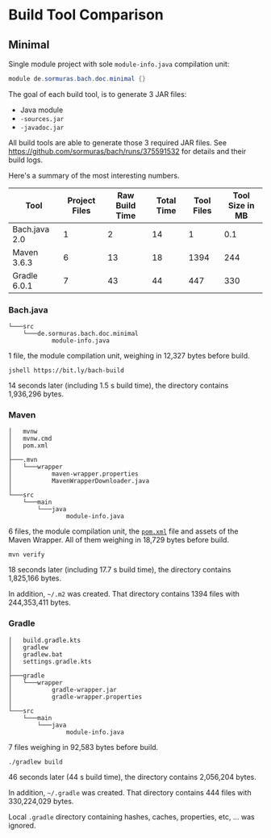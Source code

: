 # Build Tool Comparison

## Minimal

Single module project with sole `module-info.java` compilation unit:

```java
module de.sormuras.bach.doc.minimal {}
```

The goal of each build tool, is to generate 3 JAR files:

- Java module
- `-sources.jar`
- `-javadoc.jar`

All build tools are able to generate those 3 required JAR files.
See https://github.com/sormuras/bach/runs/375591532 for details and their build logs.

Here's a summary of the most interesting numbers.

| Tool           | Project Files | Raw Build Time | Total Time | Tool Files | Tool Size in MB |
|----------------| ------------- | -------------- | ---------- | ---------- | --------------- |
| Bach.java 2.0  |             1 |             2  |         14 |          1 |             0.1 |
| Maven 3.6.3    |             6 |            13  |         18 |       1394 |           244   |
| Gradle 6.0.1   |             7 |            43  |         44 |        447 |           330   |


### Bach.java

```text
└───src
    └───de.sormuras.bach.doc.minimal
            module-info.java
```

1 file, the module compilation unit, weighing in 12,327 bytes before build.

`jshell https://bit.ly/bach-build`

14 seconds later (including 1.5 s build time), the directory contains 1,936,296 bytes.

### Maven

```text
│   mvnw
│   mvnw.cmd
│   pom.xml
│
├───.mvn
│   └───wrapper
│           maven-wrapper.properties
│           MavenWrapperDownloader.java
│
└───src
    └───main
        └───java
                module-info.java

```

6 files, the module compilation unit, the [`pom.xml`](minimal/maven/pom.xml) file and assets of the Maven Wrapper.
All of them weighing in 18,729 bytes before build.

`mvn verify`

18 seconds later (including 17.7 s build time), the directory contains 1,825,166 bytes.

In addition, `~/.m2` was created. That directory contains 1394 files with 244,353,411 bytes.

### Gradle

```text
│   build.gradle.kts
│   gradlew
│   gradlew.bat
│   settings.gradle.kts
│
├───gradle
│   └───wrapper
│           gradle-wrapper.jar
│           gradle-wrapper.properties
│
└───src
    └───main
        └───java
                module-info.java
```

7 files weighing in 92,583 bytes before build.

`./gradlew build`

46 seconds later (44 s build time), the directory contains 2,056,204 bytes.

In addition, `~/.gradle` was created. That directory contains 444 files with 330,224,029 bytes.

Local `.gradle` directory containing hashes, caches, properties, etc, ...  was ignored.
